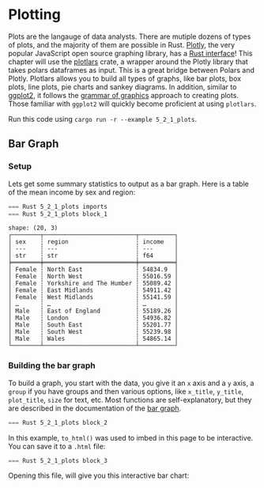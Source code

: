 # Plotting

Plots are the langauge of data analysts. There are mutiple dozens of types of plots, and the majority of them are possible in Rust. [Plotly](https://plotly.com/javascript/), the very popular JavaScript open source graphing library, has a [Rust interface](https://github.com/plotly/plotly.rs)! This chapter will use the [plotlars](https://github.com/alceal/plotlars) crate, a wrapper around the Plotly library that takes polars dataframes as input. This is a great bridge between Polars and Plotly. Plotlars allows you to build all types of graphs, like bar plots, box plots, line plots, pie charts and sankey diagrams. In addition, similar to [ggplot2](https://ggplot2.tidyverse.org/), it follows the [grammar of graphics](https://ggplot2-book.org/mastery.html) approach to creating plots. Those familiar with `ggplot2` will quickly become proficient at using `plotlars`.

Run this code using `cargo run -r --example 5_2_1_plots`.

## Bar Graph

### Setup

Lets get some summary statistics to output as a bar graph. Here is a table of the mean income by sex and region:

```rust
=== Rust 5_2_1_plots imports
=== Rust 5_2_1_plots block_1
```

```
shape: (20, 3)
┌────────┬──────────────────────────┬──────────┐
│ sex    ┆ region                   ┆ income   │
│ ---    ┆ ---                      ┆ ---      │
│ str    ┆ str                      ┆ f64      │
╞════════╪══════════════════════════╪══════════╡
│ Female ┆ North East               ┆ 54834.9  │
│ Female ┆ North West               ┆ 55016.59 │
│ Female ┆ Yorkshire and The Humber ┆ 55089.42 │
│ Female ┆ East Midlands            ┆ 54911.42 │
│ Female ┆ West Midlands            ┆ 55141.59 │
│ …      ┆ …                        ┆ …        │
│ Male   ┆ East of England          ┆ 55189.26 │
│ Male   ┆ London                   ┆ 54936.82 │
│ Male   ┆ South East               ┆ 55201.77 │
│ Male   ┆ South West               ┆ 55239.98 │
│ Male   ┆ Wales                    ┆ 54865.14 │
└────────┴──────────────────────────┴──────────┘
```

### Building the bar graph

To build a graph, you start with the data, you give it an `x` axis and a `y` axis, a `group` if you have groups and then various options, like `x_title`, `y_title`, `plot_title`, `size` for text, etc. Most functions are self-explanatory, but they are described in the documentation of the [bar graph](https://docs.rs/plotlars/latest/plotlars/struct.BarPlot.html).

```Rust
=== Rust 5_2_1_plots block_2
```

In this example, `to_html()` was used to imbed in this page to be interactive. You can save it to a `.html` file:

```Rust
=== Rust 5_2_1_plots block_3
```

Opening this file, will give you this interactive bar chart:

<div>
<meta charset="utf-8" />
<script src="https://cdn.jsdelivr.net/npm/mathjax@3.2.2/es5/tex-svg.js"></script>
<script src="https://cdn.plot.ly/plotly-3.0.1.min.js"></script>

<div id="plotly-html-element" class="plotly-graph-div" style="height:100%; width:100%;"></div>

<script type="module">
    const graph_div = document.getElementById("plotly-html-element");
    await Plotly.newPlot(graph_div, {"data":[{"type":"bar","x":["North East","North West","Yorkshire and The Humber","East Midlands","West Midlands","East of England","London","South East","South West","Wales"],"y":[54834.9,55016.59,55089.42,54911.42,55141.59,54741.55,54775.1,54993.65,54964.28,55296.26],"name":"Female","orientation":"v","marker":{"color":"rgb(255, 127, 80)"}},{"type":"bar","x":["North East","North West","Yorkshire and The Humber","East Midlands","West Midlands","East of England","London","South East","South West","Wales"],"y":[55500.69,55106.8,54866.75,54502.34,55477.21,55189.26,54936.82,55201.77,55239.98,54865.14],"name":"Male","orientation":"v","marker":{"color":"rgb(64, 224, 208)"}}],"layout":{"title":{"text":"Income by sex and region","font":{"family":"Arial","size":18,"color":"rgb(0, 0, 0)"},"x":0.5,"y":0.9},"legend":{"orientation":"h","x":0.37,"y":1.1,"title":{"text":"Sex","font":{"family":"Arial","size":15,"color":"rgb(0, 0, 0)"},"x":0.5,"y":0.9}},"xaxis":{"title":{"text":"Region","font":{"family":"Arial","size":15,"color":"rgb(0, 0, 0)"},"x":0.5,"y":0.9}},"yaxis":{"title":{"text":"Mean Income","font":{"family":"Arial","size":15,"color":"rgb(0, 0, 0)"},"x":0.5,"y":0.9}},"barmode":"group"},"config":{},"frames":null});
</script>
</div>

Instead of the `to_html()`, you can also write an image using this syntax: `.write_image("./data/output/out.png", 800, 600, 1.0).unwrap()`

## Line Plot

### Setup

Lets also get some summary statistics to output as a line plot. Here is a table of the mean income by sex and ours worked (groupped), pivoted on sex:


```rust
=== Rust 5_2_1_plots block_4
```

```
shape: (4, 3)
┌──────────────────┬──────────┬──────────┐
│ hours_worked     ┆ Female   ┆ Male     │
│ ---              ┆ ---      ┆ ---      │
│ str              ┆ f64      ┆ f64      │
╞══════════════════╪══════════╪══════════╡
│ 15 hours or less ┆ 54997.22 ┆ 54990.49 │
│ 16 to 30 hours   ┆ 54949.22 ┆ 55026.07 │
│ 31 to 48 hours   ┆ 54904.08 ┆ 55022.64 │
│ 49 or more hours ┆ 55195.33 ┆ 55353.39 │
└──────────────────┴──────────┴──────────┘
```

### Building the line plot

Similar to the bar graph, for the line plot, you start with the data, you give it an `x` axis and a `y` axis (and here, you add another `y` axis with `additional_lines` to add a new line to the line plot), and then various options, like `x_title`, `y_title`, `plot_title`, `size` for text, etc. Most functions are self-explanatory, but they are described in the documentation of the [line plot](https://docs.rs/plotlars/latest/plotlars/struct.LinePlot.html).

```Rust
=== Rust 5_2_1_plots block_5
```

In this example, `to_html()` was used to imbed in this page to be interactive. You can save it to a `.html` file:

```Rust
=== Rust 5_2_1_plots block_6
```

Opening this file, will give you this interactive bar chart:

<div>
<meta charset="utf-8" />
<script src="https://cdn.jsdelivr.net/npm/mathjax@3.2.2/es5/tex-svg.js"></script>
<script src="https://cdn.plot.ly/plotly-3.0.1.min.js"></script>
    
<div id="plotly-html-element-2" class="plotly-graph-div" style="height:100%; width:100%;"></div>

<script type="module">
    const graph_div = document.getElementById("plotly-html-element-2");
    await Plotly.newPlot(graph_div, {"data":[{"type":"scatter","name":"Female","x":[1.0,2.0,3.0,4.0],"y":[54997.22,54949.22,54904.08,55195.33],"marker":{"size":12,"color":"rgb(178, 34, 34)"},"line":{}},{"type":"scatter","name":"Male","x":[1.0,2.0,3.0,4.0],"y":[54990.49,55026.07,55022.64,55353.39],"marker":{"size":12,"color":"rgb(65, 105, 225)"},"line":{}}],"layout":{"title":{"text":"Mean income by hours worked (groupped) and sex","font":{"family":"","size":0,"color":"rgb(0, 0, 0)"},"x":0.5,"y":0.9},"legend":{"title":{"text":"Sex","font":{"family":"","size":0,"color":"rgb(0, 0, 0)"},"x":0.5,"y":0.9}},"xaxis":{"title":{"text":"Hours worked (groupped)","font":{"family":"","size":0,"color":"rgb(0, 0, 0)"},"x":0.5,"y":0.9},"tickvals":[1.0,2.0,3.0,4.0],"ticktext":["15 hours or less","16 to 30 hours","31 to 48 hours","49 or more hours"]},"yaxis":{"title":{"text":"Mean income","font":{"family":"","size":0,"color":"rgb(0, 0, 0)"},"x":0.5,"y":0.9}}},"config":{},"frames":null});
</script>
</div>

Instead of the `to_html()`, you can also write an image using this syntax: `.write_image("./data/output/out.png", 800, 600, 1.0).unwrap()`